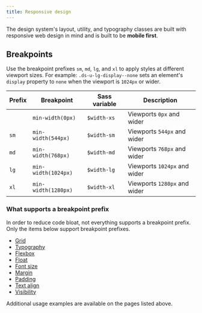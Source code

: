 ```yaml
---
title: Responsive design
---
```


The design system's layout, utility, and typography classes are built with responsive web design in mind and is built to be **mobile first**.

## Breakpoints

Use the breakpoint prefixes `sm`, `md`, `lg`, and `xl` to apply styles at different viewport sizes. For example: `.ds-u-lg-display--none` sets an element's `display` property to `none` when the viewport is `1024px` or wider.

| Prefix | Breakpoint          | Sass variable | Description                  |
| ------ | ------------------- | ------------- | ---------------------------- |
|        | `min-width(0px)`    | `$width-xs`   | Viewports `0px` and wider    |
| `sm`   | `min-width(544px)`  | `$width-sm`   | Viewports `544px` and wider  |
| `md`   | `min-width(768px)`  | `$width-md`   | Viewports `768px` and wider  |
| `lg`   | `min-width(1024px)` | `$width-lg`   | Viewports `1024px` and wider |
| `xl`   | `min-width(1280px)` | `$width-xl`   | Viewports `1280px` and wider |

### What supports a breakpoint prefix

In order to reduce code bloat, not everything supports a breakpoint prefix. Only the items below support breakpoint prefixes.

- [Grid]({{root}}/styles/grid/#styles.grid.responsive)
- [Typography]({{root}}/styles/typography#style.typography.responsive)
- [Flexbox]({{root}}/utilities/flexbox#utilities.flexbox.responsive)
- [Float]({{root}}/utilities/float#utilities.float.responsive)
- [Font size]({{root}}/utilities/font-size#utilities.font-size.responsive)
- [Margin]({{root}}/utilities/margin#utilities.margin.responsive)
- [Padding]({{root}}/utilities/padding#utilities.padding.responsive)
- [Text align]({{root}}/utilities/text-align#utilities.text-align.responsive)
- [Visibility]({{root}}/utilities/display-visibility#utilities.display-visibility.responsive)

Additional usage examples are available on the pages listed above.
